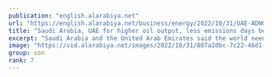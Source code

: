 ```yaml
---
publication: "english.alarabiya.net"
url: "https://english.alarabiya.net/business/energy/2022/10/31/UAE-ADNOC-Chief-says-world-needs-maximum-energy-minimum-emissions"
title: "Saudi Arabia, UAE for higher oil output, less emissions days before COP27 talks"
excerpt: "Saudi Arabia and the United Arab Emirates said the world needs higher oil production on Monday, just days before the COP27 climate summit aimed at curbing"
image: "https://vid.alarabiya.net/images/2022/10/31/807a2dbc-7c22-46d1-a00f-4f35f1839740/807a2dbc-7c22-46d1-a00f-4f35f1839740_16x9_600x338.JPG"
group: con
rank: 7
---
```

